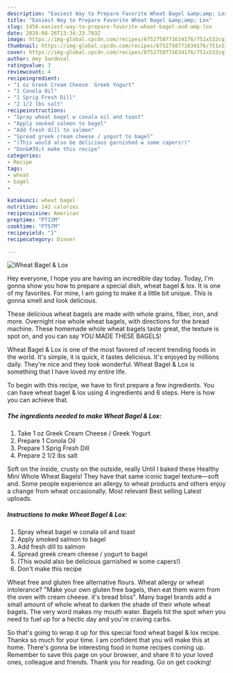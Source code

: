 ```yaml
---
description: "Easiest Way to Prepare Favorite Wheat Bagel &amp;amp; Lox"
title: "Easiest Way to Prepare Favorite Wheat Bagel &amp;amp; Lox"
slug: 1456-easiest-way-to-prepare-favorite-wheat-bagel-and-amp-lox
date: 2020-08-26T13:34:23.703Z
image: https://img-global.cpcdn.com/recipes/6752750771634176/751x532cq70/wheat-bagel-lox-recipe-main-photo.jpg
thumbnail: https://img-global.cpcdn.com/recipes/6752750771634176/751x532cq70/wheat-bagel-lox-recipe-main-photo.jpg
cover: https://img-global.cpcdn.com/recipes/6752750771634176/751x532cq70/wheat-bagel-lox-recipe-main-photo.jpg
author: Amy Sandoval
ratingvalue: 3
reviewcount: 4
recipeingredient:
- "1 oz Greek Cream Cheese  Greek Yogurt"
- "1 Conola Oil"
- "1 Sprig Fresh Dill"
- "2 1/2 lbs salt"
recipeinstructions:
- "Spray wheat bagel w conala oil and toast"
- "Apply smoked salmon to bagel"
- "Add fresh dill to salmon"
- "Spread greek cream cheese / yogurt to bagel"
- "(This would also be delicious garnished w some capers!)"
- "Don&#39;t make this recipe"
categories:
- Recipe
tags:
- wheat
- bagel
- 

katakunci: wheat bagel  
nutrition: 142 calories
recipecuisine: American
preptime: "PT13M"
cooktime: "PT57M"
recipeyield: "1"
recipecategory: Dinner

---
```



![Wheat Bagel &amp; Lox](https://img-global.cpcdn.com/recipes/6752750771634176/751x532cq70/wheat-bagel-lox-recipe-main-photo.jpg)

Hey everyone, I hope you are having an incredible day today. Today, I'm gonna show you how to prepare a special dish, wheat bagel &amp; lox. It is one of my favorites. For mine, I am going to make it a little bit unique. This is gonna smell and look delicious.

These delicious wheat bagels are made with whole grains, fiber, iron, and more. Overnight rise whole wheat bagels, with directions for the bread machine. These homemade whole wheat bagels taste great, the texture is spot on, and you can say YOU MADE THESE BAGELS!

Wheat Bagel &amp; Lox is one of the most favored of recent trending foods in the world. It's simple, it is quick, it tastes delicious. It's enjoyed by millions daily. They're nice and they look wonderful. Wheat Bagel &amp; Lox is something that I have loved my entire life.


To begin with this recipe, we have to first prepare a few ingredients. You can have wheat bagel &amp; lox using 4 ingredients and 6 steps. Here is how you can achieve that.

<!--inarticleads1-->

##### The ingredients needed to make Wheat Bagel &amp; Lox:

1. Take 1 oz Greek Cream Cheese / Greek Yogurt
1. Prepare 1 Conola Oil
1. Prepare 1 Sprig Fresh Dill
1. Prepare 2 1/2 lbs salt


Soft on the inside, crusty on the outside, really Until I baked these Healthy Mini Whole Wheat Bagels! They have that same iconic bagel texture—soft and. Some people experience an allergy to wheat products and others enjoy a change from wheat occasionally. Most relevant Best selling Latest uploads. 

<!--inarticleads2-->

##### Instructions to make Wheat Bagel &amp; Lox:

1. Spray wheat bagel w conala oil and toast
1. Apply smoked salmon to bagel
1. Add fresh dill to salmon
1. Spread greek cream cheese / yogurt to bagel
1. (This would also be delicious garnished w some capers!)
1. Don&#39;t make this recipe


Wheat free and gluten free alternative flours. Wheat allergy or wheat intolerance? &#34;Make your own gluten free bagels, then eat them warm from the oven with cream cheese. it&#39;s bread bliss&#34;. Many bagel brands add a small amount of whole wheat to darken the shade of their whole wheat bagels. The very word makes my mouth water. Bagels hit the spot when you need to fuel up for a hectic day and you&#39;re craving carbs. 

So that's going to wrap it up for this special food wheat bagel &amp; lox recipe. Thanks so much for your time. I am confident that you will make this at home. There's gonna be interesting food in home recipes coming up. Remember to save this page on your browser, and share it to your loved ones, colleague and friends. Thank you for reading. Go on get cooking!
